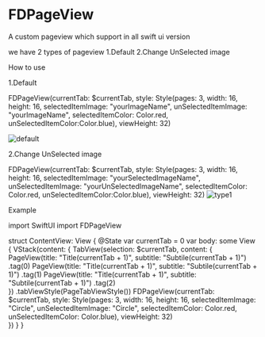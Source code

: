 # FDPageView

A custom pageview which support in all swift ui version

we have 2 types of pageview
1.Default
2.Change UnSelected image

How to use

1.Default

FDPageView(currentTab: $currentTab, 
           style: Style(pages: 3, width: 16, height: 16, selectedItemImage: "yourImageName", 
           unSelectedItemImage: "yourImageName", selectedItemColor: Color.red, unSelectedItemColor:Color.blue),
           viewHeight: 32)

![default](https://user-images.githubusercontent.com/88543651/129077194-a32bf956-9b2c-4a37-b228-f3a187d579cc.gif)

2.Change UnSelected image

FDPageView(currentTab: $currentTab, 
           style: Style(pages: 3, width: 16, height: 16, selectedItemImage: "yourSelectedImageName", 
           unSelectedItemImage: "yourUnSelectedImageName", selectedItemColor: Color.red, unSelectedItemColor:Color.blue),
           viewHeight: 32)
![type1](https://user-images.githubusercontent.com/88543651/129077717-fc8b7e1b-69f1-476e-9cbc-05d9ef636727.gif)

Example

import SwiftUI
import FDPageView

struct ContentView: View {
    @State var currentTab = 0
    var body: some View {
        VStack(content: {
            TabView(selection: $currentTab,
                    content:  {
                        PageView(title: "Title\(currentTab + 1)", subtitle: "Subtile\(currentTab + 1)")
                            .tag(0)
                        PageView(title: "Title\(currentTab + 1)", subtitle: "Subtile\(currentTab + 1)")
                            .tag(1)
                        PageView(title: "Title\(currentTab + 1)", subtitle: "Subtile\(currentTab + 1)")
                            .tag(2)   
                    })
                .tabViewStyle(PageTabViewStyle())
            FDPageView(currentTab: $currentTab, style: Style(pages: 3, width: 16, height: 16, 
                       selectedItemImage: "Circle", unSelectedItemImage: "Circle", selectedItemColor: Color.red, unSelectedItemColor: Color.blue),
                       viewHeight: 32)  
        })
    }
}





